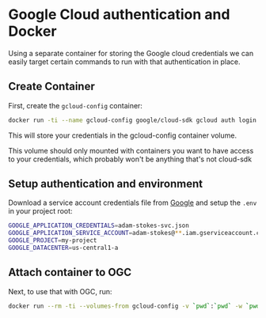 # Google Cloud authentication and Docker

Using a separate container for storing the Google cloud credentials we can easily target certain
commands to run with that authentication in place.

## Create Container

First, create the `gcloud-config` container:

``` bash
docker run -ti --name gcloud-config google/cloud-sdk gcloud auth login
```

This will store your credentials in the gcloud-config container volume.

This volume should only mounted with containers you want to have access to your credentials, which probably won't be anything that's not cloud-sdk

## Setup authentication and environment

Download a service account credentials file from [Google](https://cloud.google.com/iam/docs/service-account) and setup the `.env` in your project root:

```bash
GOOGLE_APPLICATION_CREDENTIALS=adam-stokes-svc.json
GOOGLE_APPLICATION_SERVICE_ACCOUNT=adam-stokes@**.iam.gserviceaccount.com
GOOGLE_PROJECT=my-project
GOOGLE_DATACENTER=us-central1-a
```

## Attach container to OGC
Next, to use that with OGC, run:

``` bash
docker run --rm -ti --volumes-from gcloud-config -v `pwd`:`pwd` -w `pwd` ogc:latest ogc fixtures/layouts/ubuntu up -v
```
